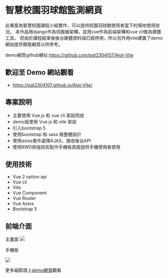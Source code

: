 # 智慧校園羽球館監測網頁

此專案為智慧校園課程小組實作，可以提供校園羽球館使用者當下的場地使用狀況。
本作品用django作為伺服器架構，並用vue作為前端架構和vue cli做為建置工具。
但由於課程結束後後台硬體資料端已經停用，所以另外用vite建置了demo網站提供靜態網頁以供參考。

demo網頁github網址:https://github.com/pat2304107/Aiot-Vite

## 歡迎至 Demo 網站觀看
- https://pat2304107.github.io/Aiot-Vite/

## 專案說明

- 主要使用 Vue.js 和 vue cli 架設而成
- demo版使用 Vue.js 和 vite 架設
- 引入bootstrap 5
- 使用bootstrap 和 sass 做整體設計
- 使用axios套件處理AJAX，接收後台API
- 使用RWD排版技術製作手機板頁面提供手機使用者使用

## 使用技術
- Vue 2 option api
- Vue cli
- Vite
- Vue Component
- Vue Router
- Vue Axios 
- Bootstrap 5

## 前端介面

主畫面
![](https://i.imgur.com/OCujcH3.png)


手機板

![](https://i.imgur.com/2UgSG5I.png)

更多細節請上[demo網頁](https://pat2304107.github.io/Aiot-Vite/)觀看

